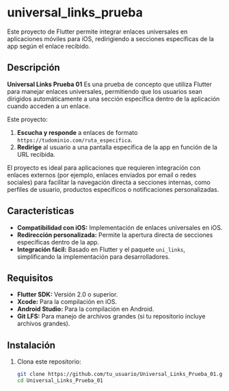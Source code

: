 # universal_links_prueba

Este proyecto de Flutter permite integrar enlaces universales en aplicaciones móviles para iOS, redirigiendo a secciones específicas de la app según el enlace recibido.


## Descripción

**Universal Links Prueba 01** 
Es una prueba de concepto que utiliza Flutter para manejar enlaces universales, permitiendo que los usuarios sean dirigidos automáticamente a una sección específica dentro de la aplicación cuando acceden a un enlace.

Este proyecto:
1. **Escucha y responde** a enlaces de formato `https://tudominio.com/ruta_especifica`.
2. **Redirige** al usuario a una pantalla específica de la app en función de la URL recibida.
   
El proyecto es ideal para aplicaciones que requieren integración con enlaces externos (por ejemplo, enlaces enviados por email o redes sociales) para facilitar la navegación directa a secciones internas, como perfiles de usuario, productos específicos o notificaciones personalizadas.

## Características

- **Compatibilidad con iOS:** Implementación de enlaces universales en iOS.
- **Redirección personalizada:** Permite la apertura directa de secciones específicas dentro de la app.
- **Integración fácil:** Basado en Flutter y el paquete `uni_links`, simplificando la implementación para desarrolladores.

## Requisitos

- **Flutter SDK:** Versión 2.0 o superior.
- **Xcode:** Para la compilación en iOS.
- **Android Studio:** Para la compilación en Android.
- **Git LFS:** Para manejo de archivos grandes (si tu repositorio incluye archivos grandes).

## Instalación

1. Clona este repositorio:

   ```bash
   git clone https://github.com/tu_usuario/Universal_Links_Prueba_01.git
   cd Universal_Links_Prueba_01

